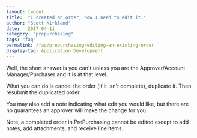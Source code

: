 ```yaml
---
layout: twocol
title:  "I created an order, now I need to edit it."
author: "Scott Kirkland"
date:   2017-04-11
category: "prepurchasing"
tags: "faq"
permalink: /faq/prepurchasing/editing-an-existing-order
display-tag: Application Development
---
```


Well, the short answer is you can't unless you are the Approver/Account Manager/Purchaser and it is at that level.

What you can do is cancel the order (if it isn't complete), duplicate it. Then resubmit the duplicated order.

You may also add a note indicating what edit you would like, but there are no guarantees an approver will make the change for you.

Note, a completed order in PrePurchasing cannot be edited except to add notes, add attachments, and receive line items.
